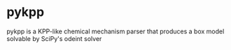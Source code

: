 pykpp
=====

pykpp is a KPP-like chemical mechanism parser that produces a box model solvable by SciPy's odeint solver



